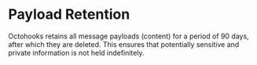 # Payload Retention

Octohooks retains all message payloads (content) for a period of 90 days, after which they are deleted. This ensures that potentially sensitive and private information is not held indefinitely.
